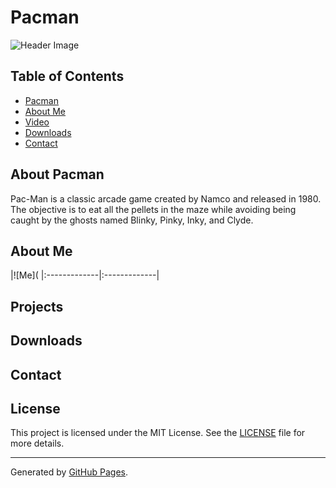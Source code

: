 # Pacman

![Header Image](https://github.com/AnaAlcazar/Shared-Projects/blob/Pacman-Web/assets/Header_Web.gif)

## Table of Contents
- [Pacman](#about-pacman)
- [About Me](#about-me)
- [Video](#video)
- [Downloads](#downloads)
- [Contact](#contact)

## About Pacman

Pac-Man is a classic arcade game created by Namco and released in 1980. The objective is to eat all the pellets in the maze while avoiding being caught by the ghosts named Blinky, Pinky, Inky, and Clyde.

## About Me
|![Me](
|:-------------|:-------------|

## Projects
## Downloads
## Contact
## License

This project is licensed under the MIT License. See the [LICENSE](LICENSE) file for more details.

---

Generated by [GitHub Pages](https://pages.github.com/).

